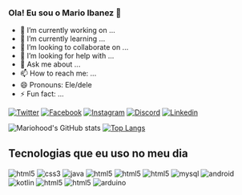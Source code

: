 ### Ola! Eu sou o Mario Ibanez 👋

- 🔭 I’m currently working on ...
- 🌱 I’m currently learning ...
- 👯 I’m looking to collaborate on ...
- 🤔 I’m looking for help with ...
- 💬 Ask me about ...
- 📫 How to reach me: ...
- 😄 Pronouns: Ele/dele
- ⚡ Fun fact: ...

[![Twitter](https://img.shields.io/badge/Twitter-1DA1F2?style=for-the-badge&logo=twitter&logoColor=white)](https://twitter.com/@mariohood1)
[![Facebook](https://img.shields.io/badge/Facebook-1877F2?style=for-the-badge&logo=facebook&logoColor=white)](https://www.facebook.com/mario.ibanez2)
[![Instagram](https://img.shields.io/badge/Instagram-E4405F?style=for-the-badge&logo=instagram&logoColor=white)](https://twitter.com/@mariohood1)
[![Discord](https://img.shields.io/badge/Discord-5865F2?style=for-the-badge&logo=discord&logoColor=white)](https://twitter.com/@mariohood1)
[![Linkedin](https://img.shields.io/badge/LinkedIn-0077B5?style=for-the-badge&logo=linkedin&logoColor=white)](https://linkedin.com/in/mario-ceferino-ibañez-hancco-688918189)


![Mariohood's GitHub stats](https://github-readme-stats.vercel.app/api?username=mariohood&show_icons=true&theme=dracula)
[![Top Langs](https://github-readme-stats.vercel.app/api/top-langs/?username=mariohood&layout=compact&theme=dracula)](https://github.com/mariohood/github-readme-stats)

## Tecnologias que eu uso no meu dia

<div>
  <img align="center" alt="html5" src="https://img.shields.io/badge/HTML5-E34F26?style=for-the-badge&logo=html5&logoColor=white"/>
  <img align="center" alt="css3" src="https://img.shields.io/badge/CSS3-1572B6?style=for-the-badge&logo=css3&logoColor=white"/>
  <img align="center" alt="java" src="https://img.shields.io/badge/Java-ED8B00?style=for-the-badge&logo=java&logoColor=white"/>
  <img align="center" alt="html5" src=""/>
  <img align="center" alt="html5" src=""/>
  <img align="center" alt="html5" src=""/>
  <img align="center" alt="mysql" src="https://img.shields.io/badge/MySQL-00000F?style=for-the-badge&logo=mysql&logoColor=white"/>
  <img align="center" alt="android" src="https://img.shields.io/badge/Android-3DDC84?style=for-the-badge&logo=android&logoColor=white"/>
   <img align="center" alt="kotlin" src="https://img.shields.io/badge/Kotlin-0095D5?&style=for-the-badge&logo=kotlin&logoColor=white"/>
  <img align="center" alt="html5" src=""/>
  <img align="center" alt="html5" src=""/>
  <img align="center" alt="arduino" src="https://img.shields.io/badge/Arduino-00979D?style=for-the-badge&logo=Arduino&logoColor=white"/>
   

</div>
